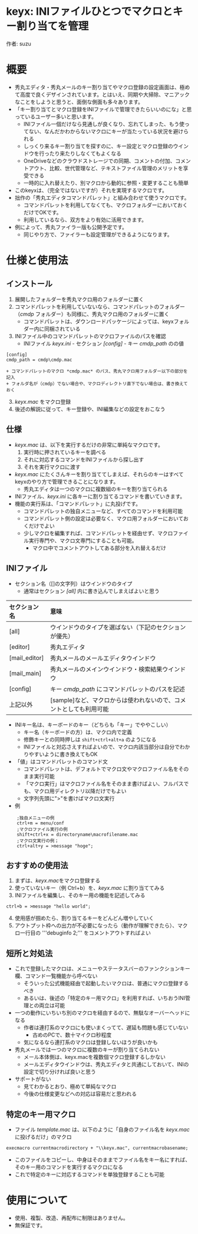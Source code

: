 ﻿# keyx: INIファイルひとつでマクロとキー割り当てを管理

作者: suzu

# 概要
* 秀丸エディタ・秀丸メールのキー割り当てやマクロ登録の設定画面は、極めて高度で良くデザインされています。とはいえ、同期や大掃除、マニアックなことをしようと思うと、面倒な側面も多々あります。
* 「キー割り当てとマクロ登録をINIファイルで管理できたらいいのにな」と思っているユーザー多いと思います。
	+ INIファイル一個だけなら見通しが良くなり、忘れてしまった、もう使ってない、なんだかわからないマクロにキーが当たっている状況を避けられる
	+ しっくり来るキー割り当てを探すのに、キー設定とマクロ登録のウインドウを行ったり来たりしなくてもよくなる
	+ OneDriveなどのクラウドストレージでの同期、コメントの付加、コメントアウト、比較、世代管理など、テキストファイル管理のメリットを享受できる
	+ 一時的に入れ替えたり、別マクロから動的に参照・変更することも簡単
* このkeyxは、（完全ではないですが）それを実現するマクロです。
* 拙作の「秀丸エディタコマンドパレット」と組み合わせて使うマクロです。
	+ コマンドパレットを利用してなくても、マクロフォルダーにおいておくだけでOKです。
	+ 利用しているなら、双方をより有効に活用できます。
* 例によって、秀丸ファイラー版も公開予定です。
	+ 同じやり方で、ファイラーも設定管理ができるようになります。

# 仕様と使用法
## インストール
1. 展開したフォルダーを秀丸マクロ用のフォルダーに置く
2. コマンドパレットを利用していないなら、コマンドパレットのフォルダー（*cmdp* フォルダー）も同様に、秀丸マクロ用のフォルダーに置く
	+ コマンドパレットは、ダウンロードパッケージによっては、keyxフォルダー内に同梱されている
3. INIファイル中のコマンドパレットのマクロファイルのパスを確認
	+ INIファイル *keyx.ini* - セクション *[config]*  - キー *cmdp_path* のの値
```
[config]
cmdp_path = cmdp\cmdp.mac
```
	+ コマンドパレットのマクロ *cmdp.mac* のパス、秀丸マクロ用フォルダー以下の部分を記入
	+ フォルダ名が（cmdp）でない場合や、マクロディレクトリ直下でない場合は、書き換えておく

3. *keyx.mac* をマクロ登録
4. 後述の解説に従って、キー登録や、INI編集などの設定をおこなう

## 仕様
* *keyx.mac* は、以下を実行するだけの非常に単純なマクロです。
	1. 実行時に押されているキーを調べる
	2. それに対応するコマンドをINIファイルから探し出す
	3. それを実行マクロに渡す
* *keyx.mac* にたくさんキーを割り当ててしまえば、それらのキーはすべてkeyxのやり方で管理できることになります。
	+ 秀丸エディタは一つのマクロに複数組のキーを割り当てられる
* INIファイル、*keyx.ini* に各キーに割り当てるコマンドを書いていきます。
* 機能の実行系は、「コマンドパレット」に丸投げです。
	+ コマンドパレットの独自メニューなど、すべてのコマンドを利用可能
	+ コマンドパレット側の設定は必要なく、マクロ用フォルダーにおいておくだけでよい
	+ 少しマクロを編集すれば、コマンドパレットを経由せず、マクロファイル実行専門や、マクロ文専門にすることも可能。
		- マクロ中でコメントアウトしてある部分を入れ替えるだけ

## INIファイル
* セクション名（[]の文字列）はウインドウのタイプ
	+ 通常はセクション *[all]* 内に書き込んでしまえばよいと思う

|セクション名  |意味                                                               |
|:-------------|:------------------------------------------------------------------|
|[all]         |ウインドウのタイプを選ばない（下記のセクションが優先）             |
|[editor]      |秀丸エディタ                                                       |
|[mail_editor] |秀丸メールのメールエディタウインドウ                               |
|[mail_main]   |秀丸メールのメインウインドウ・検索結果ウインドウ                   |
|[config]      |キー *cmdp_path* にコマンドパレットのパスを記述                    |
|上記以外      |[sample]など、マクロからは使われないので、コメントとしても利用可能 |

* INIキー名は、キーボードのキー（どちらも「キー」でややこしい）
	+ キー名（キーボードの方）は、マクロ内で定義
	+ 修飾キーとの同時押しは ```shift+ctrl+alt+a``` のようになる
	+ INIファイルと対応さえすればよいので、マクロ内該当部分は自分でわかりやすいように書き換えてもOK
* 「値」はコマンドパレットのコマンド文
	+ コマンドパレットは、デフォルトでマクロ文やマクロファイル名をそのまま実行可能
	+ 「マクロ実行」はマクロファイル名をそのまま書けばよい、フルパスでも、マクロ用ディレクトリ以降だけでもよい
	+ 文字列先頭に">"を書けばマクロ文実行
* 例
```
	;独自メニューの例
	ctrl+m = menu/conf
	;マクロファイル実行の例
	shift+ctrl+x = directoryname\macrofilename.mac
	;マクロ文実行の例；
	ctrl+alt+y = >message "hoge";
```

## おすすめの使用法
1. まずは、*keyx.mac*をマクロ登録する
2. 使っていないキー（例 Ctrl+b）を、*keyx.mac* に割り当ててみる
3. INIファイルを編集し、そのキー用の機能を記述してみる
```
ctrl+b = >message "hello world";
```

4. 使用感が掴めたら、割り当てるキーをどんどん増やしていく
5. アウトプット枠への出力が不必要になったら（動作が理解できたら）、マクロ一行目の '''debuginfo 2;''' をコメントアウトすればよい

## 短所と対処法
* これで登録したマクロは、メニューやステータスバーのファンクションキー欄、コマンド一覧機能から呼べない
	+ そういった公式機能経由で起動したいマクロは、普通にマクロ登録するべき
	+ あるいは、後述の「特定のキー用マクロ」を利用すれば、いちおうINI管理との両立は可能
* 一つの動作にいちいち別のマクロを経由するので、無駄なオーバーヘッドになる
	+ 作者は連打系のマクロにも使いまくってて、遅延も問題も感じていない
		- 古めのPCで、数十マイクロ秒程度
	+ 気になるなら連打系のマクロは登録しないほうが良いかも
* 秀丸メールでは一つのマクロに複数のキーが割り当てられない
	+ メール本体側は、keyx.macを複数個マクロ登録するしかない
	+ メールエディタウインドウは、秀丸エディタと共通にしておいて、INIの設定で切り分ければ良いと思う
* サポートがない
	+ 見てわかるとおり、極めて単純なマクロ
	+ 今後の仕様変更などへの対応は容易だと思われる

## 特定のキー用マクロ
* ファイル *template.mac* は、以下のように「自身のファイル名を *keyx.mac* に投げるだけ」のマクロ
```
execmacro currentmacrodirectory + "\\keyx.mac", currentmacrobasename;
```
* このファイルをコピーし、中身はそのままでファイル名をキー名にすれば、そのキー用のコマンドを実行するマクロになる
* これで特定のキーに対応するコマンドを単独登録することも可能

# 使用について
* 使用、複製、改造、再配布に制限はありません。
* 無保証です。

